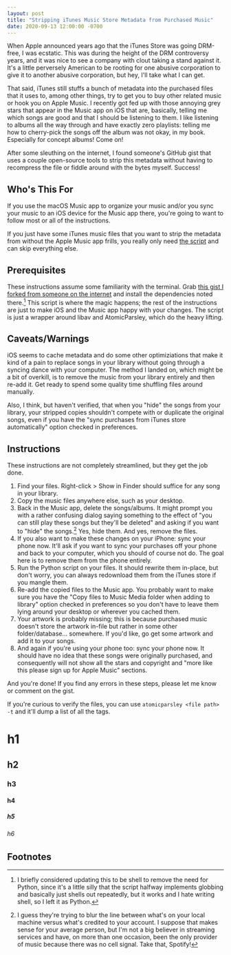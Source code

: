 ```yaml
---
layout: post
title: "Stripping iTunes Music Store Metadata from Purchased Music"
date: 2020-09-13 12:00:00 -0700
---
```


When Apple announced years ago that the iTunes Store was going DRM-free, I was ecstatic. This was during the height of the DRM controversy years, and it was nice to see a company with clout taking a stand against it. It's a little perversely American to be rooting for one abusive corporation to give it to another abusive corporation, but hey, I'll take what I can get.

That said, iTunes still stuffs a bunch of metadata into the purchased files that it uses to, among other things, try to get you to buy other related music or hook you on Apple Music. I recently got fed up with those annoying grey stars that appear in the Music app on iOS that are, basically, telling me which songs are good and that I should be listening to them. I like listening to albums all the way through and have exactly zero playlists: telling me how to cherry-pick the songs off the album was not okay, in my book. Especially for concept albums! Come on!

After some sleuthing on the internet, I found someone's GitHub gist that uses a couple open-source tools to strip this metadata without having to recompress the file or fiddle around with the bytes myself. Success!

## Who's This For

If you use the macOS Music app to organize your music and/or you sync your music to an iOS device for the Music app there, you're going to want to follow most or all of the instructions.

If you just have some iTunes music files that you want to strip the metadata from without the Apple Music app frills, you really only need [the script](https://gist.github.com/seansfkelley/69743345339520e75016e010a894ade7) and can skip everything else.

## Prerequisites

These instructions assume some familiarity with the terminal. Grab [this gist I forked from someone on the internet](https://gist.github.com/seansfkelley/69743345339520e75016e010a894ade7) and install the dependencies noted there.[^1] This script is where the magic happens; the rest of the instructions are just to make iOS and the Music app happy with your changes. The script is just a wrapper around libav and AtomicParsley, which do the heavy lifting.

## Caveats/Warnings

iOS seems to cache metadata and do some other optimiziations that make it kind of a pain to replace songs in your library without going through a syncing dance with your computer. The method I landed on, which might be a bit of overkill, is to remove the music from your library entirely and then re-add it. Get ready to spend some quality time shuffling files around manually.

Also, I think, but haven't verified, that when you "hide" the songs from your library, your stripped copies shouldn't compete with or duplicate the original songs, even if you have the "sync purchases from iTunes store automatically" option checked in preferences.

## Instructions

These instructions are not completely streamlined, but they get the job done.

1. Find your files. Right-click > Show in Finder should suffice for any song in your library.
2. Copy the music files anywhere else, such as your desktop.
3. Back in the Music app, delete the songs/albums. It might prompt you with a rather confusing dialog saying something to the effect of "you can still play these songs but they'll be deleted" and asking if you want to "hide" the songs.[^2] Yes, hide them. And yes, remove the files.
4. If you also want to make these changes on your iPhone: sync your phone now. It'll ask if you want to sync your purchases off your phone and back to your computer, which you should of course not do. The goal here is to remove them from the phone entirely.
5. Run the Python script on your files. It should rewrite them in-place, but don't worry, you can always redownload them from the iTunes store if you mangle them.
6. Re-add the copied files to the Music app. You probably want to make sure you have the "Copy files to Music Media folder when adding to library" option checked in preferences so you don't have to leave them lying around your desktop or wherever you cached them.
7. Your artwork is probably missing; this is because purchased music doesn't store the artwork in-file but rather in some other folder/database... somewhere. If you'd like, go get some artwork and add it to your songs.
8. And again if you're using your phone too: sync your phone now. It should have no idea that these songs were originally purchased, and consequently will not show all the stars and copyright and "more like this please sign up for Apple Music" sections.

And you're done! If you find any errors in these steps, please let me know or comment on the gist.

If you're curious to verify the files, you can use `atomicparsley <file path> -t` and it'll dump a list of all the tags.

# h1
## h2
### h3
#### h4
##### h5
###### h6

## Footnotes

[^1]: I briefly considered updating this to be shell to remove the need for Python, since it's a little silly that the script halfway implements globbing and basically just shells out repeatedly, but it works and I hate writing shell, so I left it as Python.
[^2]: I guess they're trying to blur the line between what's on your local machine versus what's credited to your account. I suppose that makes sense for your average person, but I'm not a big believer in streaming services and have, on more than one occasion, been the only provider of music because there was no cell signal. Take that, Spotify!
